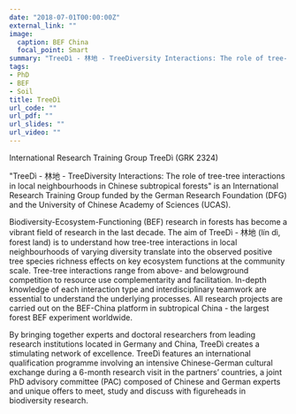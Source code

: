 ```yaml
---
date: "2018-07-01T00:00:00Z"
external_link: ""
image:
  caption: BEF China
  focal_point: Smart
summary: "TreeDì - 林地 - TreeDiversity Interactions: The role of tree-tree interactions in local neighbourhoods in Chinese subtropical forests"
tags:
- PhD
- BEF
- Soil
title: TreeDì
url_code: ""
url_pdf: ""
url_slides: ""
url_video: ""
---
```


International Research Training Group TreeDì (GRK 2324) 

"TreeDì - 林地 - TreeDiversity Interactions: The role of tree-tree interactions in local neighbourhoods in Chinese subtropical forests" is an International Research Training Group funded by the German Research Foundation (DFG) and the University of Chinese Academy of Sciences (UCAS).

Biodiversity-Ecosystem-Functioning (BEF) research in forests has become a vibrant field of research in the last decade. The aim of TreeDì - 林地 (lín dì, forest land) is to understand how tree-tree interactions in local neighbourhoods of varying diversity translate into the observed positive tree species richness effects on key ecosystem functions at the community scale. Tree-tree interactions range from above- and belowground competition to resource use complementarity and facilitation. In-depth knowledge of each interaction type and interdisciplinary teamwork are essential to understand the underlying processes. All research projects are carried out on the BEF-China platform in subtropical China  - the largest forest BEF experiment worldwide.

By bringing together experts and doctoral researchers from leading research institutions located in Germany and China, TreeDì creates a stimulating network of excellence. TreeDì features an international qualification programme involving an intensive Chinese-German cultural exchange during a 6-month research visit in the partners’ countries, a joint PhD advisory committee (PAC) composed of Chinese and German experts and unique offers to meet, study and discuss with figureheads in biodiversity research.